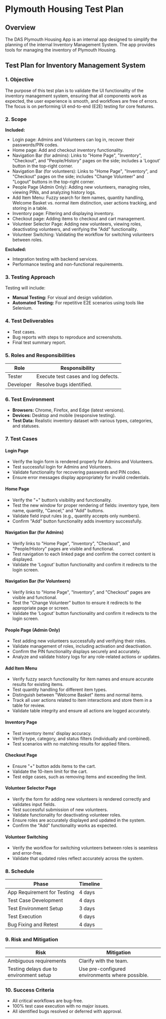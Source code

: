 # Plymouth Housing Test Plan

## Overview
The DAS Plymouth Housing App is an internal app designed to simplify the planning of the internal Inventory Management System. The app provides tools for managing the inventory of Plymouth Housing.

## Test Plan for Inventory Management System

### 1. Objective
The purpose of this test plan is to validate the UI functionality of the inventory management system, ensuring that all components work as expected, the user experience is smooth, and workflows are free of errors. The focus is on performing UI end-to-end (E2E) testing for core features.

### 2. Scope
**Included:**
- Login page: Admins and Volunteers can log in, recover their passwords/PIN codes.
- Home page: Add and checkout inventory functionality.
- Navigation Bar (for admins): Links to "Home Page", "Inventory", "Checkout", and "People/History" pages on the side; includes a 'Logout' button in the top-right corner.
- Navigation Bar (for volunteers): Links to "Home Page", "Inventory", and "Checkout" pages on the side; includes "Change Volunteer" and "Logout" buttons in the top-right corner.
- People Page (Admin Only): Adding new volunteers, managing roles, viewing PINs, and analyzing history logs.
- Add Item Menu: Fuzzy search for item names, quantity handling, Welcome Basket vs. normal item distinction, user actions tracking, and storing in a table.
- Inventory page: Filtering and displaying inventory.
- Checkout page: Adding items to checkout and cart management.
- Volunteer Selector Page: Adding new volunteers, viewing roles, deactivating volunteers, and verifying the "Add" functionality.
- Volunteer Switching: Validating the workflow for switching volunteers between roles.

**Excluded:**
- Integration testing with backend services.
- Performance testing and non-functional requirements.

### 3. Testing Approach
Testing will include:
- **Manual Testing:** For visual and design validation.
- **Automated Testing:** For repetitive E2E scenarios using tools like Selenium.

### 4. Test Deliverables
- Test cases.
- Bug reports with steps to reproduce and screenshots.
- Final test summary report.

### 5. Roles and Responsibilities

| Role       | Responsibility                    |
|------------|------------------------------------|
| Tester     | Execute test cases and log defects. |
| Developer  | Resolve bugs identified.          |

### 6. Test Environment
- **Browsers:** Chrome, Firefox, and Edge (latest versions).
- **Devices:** Desktop and mobile (responsive testing).
- **Test Data:** Realistic inventory dataset with various types, categories, and statuses.

### 7. Test Cases
#### Login Page
- Verify the login form is rendered properly for Admins and Volunteers.
- Test successful login for Admins and Volunteers.
- Validate functionality for recovering passwords and PIN codes.
- Ensure error messages display appropriately for invalid credentials.

#### Home Page
- Verify the "+" button’s visibility and functionality.
- Test the new window for proper rendering of fields: inventory type, item name, quantity, "Cancel," and "Add" buttons.
- Validate field input rules (e.g., quantity accepts only numbers).
- Confirm "Add" button functionality adds inventory successfully.

#### Navigation Bar (for Admins)
- Verify links to "Home Page", "Inventory", "Checkout", and "People/History" pages are visible and functional.
- Test navigation to each linked page and confirm the correct content is displayed.
- Validate the 'Logout' button functionality and confirm it redirects to the login screen.

#### Navigation Bar (for Volunteers)
- Verify links to "Home Page", "Inventory", and "Checkout" pages are visible and functional.
- Test the "Change Volunteer" button to ensure it redirects to the appropriate page or screen.
- Validate the 'Logout' button functionality and confirm it redirects to the login screen.

#### People Page (Admin Only)
- Test adding new volunteers successfully and verifying their roles.
- Validate management of roles, including activation and deactivation.
- Confirm the PIN functionality displays securely and accurately.
- Analyze and validate history logs for any role-related actions or updates.

#### Add Item Menu
- Verify fuzzy search functionality for item names and ensure accurate results for existing items.
- Test quantity handling for different item types.
- Distinguish between "Welcome Basket" items and normal items.
- Track all user actions related to item interactions and store them in a table for review.
- Validate table integrity and ensure all actions are logged accurately.

#### Inventory Page
- Test inventory items’ display accuracy.
- Verify type, category, and status filters (individually and combined).
- Test scenarios with no matching results for applied filters.

#### Checkout Page
- Ensure "+" button adds items to the cart.
- Validate the 10-item limit for the cart.
- Test edge cases, such as removing items and exceeding the limit.

#### Volunteer Selector Page
- Verify the form for adding new volunteers is rendered correctly and validates input fields.
- Test successful submission of new volunteers.
- Validate functionality for deactivating volunteer roles.
- Ensure roles are accurately displayed and updated in the system.
- Confirm the "Add" functionality works as expected.

#### Volunteer Switching
- Verify the workflow for switching volunteers between roles is seamless and error-free.
- Validate that updated roles reflect accurately across the system.

### 8. Schedule

| Phase                        | Timeline       |
|------------------------------|----------------|
| App Requirement for Testing  | 4 days         |
| Test Case Development        | 4 days         |
| Test Environment Setup       | 3 days         |
| Test Execution               | 6 days         |
| Bug Fixing and Retest        | 4 days         |

### 9. Risk and Mitigation

| Risk                              | Mitigation                            |
|-----------------------------------|---------------------------------------|
| Ambiguous requirements            | Clarify with the team.                |
| Testing delays due to environment setup | Use pre-configured environments where possible. |

### 10. Success Criteria
- All critical workflows are bug-free.
- 100% test case execution with no major issues.
- All identified bugs resolved or deferred with approval.

